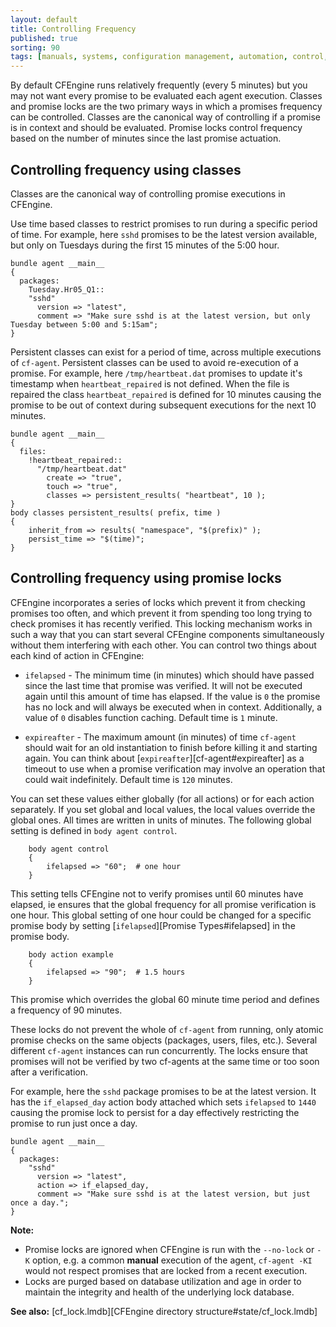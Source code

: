 ```yaml
---
layout: default
title: Controlling Frequency
published: true
sorting: 90
tags: [manuals, systems, configuration management, automation, control, frequency, performance]
---
```


By default CFEngine runs relatively frequently (every 5 minutes) but you may not
want every promise to be evaluated each agent execution. Classes and promise
locks are the two primary ways in which a promises frequency can be controlled.
Classes are the canonical way of controlling if a promise is in context and
should be evaluated. Promise locks control frequency based on the number of
minutes since the last promise actuation.

## Controlling frequency using classes

Classes are the canonical way of controlling promise executions in CFEngine.

Use time based classes to restrict promises to run during a specific period of time. For example, here `sshd` promises to be the latest version available, but only on Tuesdays during the first 15 minutes of the 5:00 hour.

```cf3
bundle agent __main__
{
  packages:
    Tuesday.Hr05_Q1::
    "sshd"
      version => "latest",
      comment => "Make sure sshd is at the latest version, but only Tuesday between 5:00 and 5:15am";
}
```

Persistent classes can exist for a period of time, across multiple executions of
`cf-agent`. Persistent classes can be used to avoid re-execution of a promise.
For example, here `/tmp/heartbeat.dat` promises to update it's timestamp when
`heartbeat_repaired` is not defined. When the file is repaired the class
`heartbeat_repaired` is defined for 10 minutes causing the promise to be out of
context during subsequent executions for the next 10 minutes.

```cf3
bundle agent __main__
{
  files:
    !heartbeat_repaired::
      "/tmp/heartbeat.dat"
        create => "true",
        touch => "true",
        classes => persistent_results( "heartbeat", 10 );
}
body classes persistent_results( prefix, time )
{
    inherit_from => results( "namespace", "$(prefix)" );
    persist_time => "$(time)";
}
```

## Controlling frequency using promise locks

CFEngine incorporates a series of locks which prevent it from checking
promises too often, and which prevent it from spending too long trying to
check promises it has recently verified. This locking mechanism works in such
a way that you can start several CFEngine components simultaneously without
them interfering with each other. You can control two things about each kind
of action in CFEngine:

* `ifelapsed` - The minimum time (in minutes) which should have passed since the
  last time that promise was verified. It will not be executed again until this
  amount of time has elapsed. If the value is `0` the promise has no lock and
  will always be executed when in context. Additionally, a value of `0` disables
  function caching. Default time is `1` minute.

* `expireafter` - The maximum amount (in minutes) of time `cf-agent` should wait
  for an old instantiation to finish before killing it and starting again. You
  can think about [`expireafter`][cf-agent#expireafter] as a timeout to use when
  a promise verification may involve an operation that could wait indefinitely.
  Default time is `120` minutes.

You can set these values either globally (for all actions) or for each action
separately. If you set global and local values, the local values override the
global ones. All times are written in units of minutes. The following global
setting is defined in `body agent control`.

```cf3
    body agent control
    {
        ifelapsed => "60";	# one hour
    }
```

This setting tells CFEngine not to verify promises until 60 minutes have
elapsed, ie ensures that the global frequency for all promise verification is
one hour. This global setting of one hour could be changed for a specific
promise body by setting [`ifelapsed`][Promise Types#ifelapsed] in the promise body.

```cf3
    body action example
    {
        ifelapsed => "90";	# 1.5 hours
    }
```

This promise which overrides the global 60 minute time period and defines a
frequency of 90 minutes.

These locks do not prevent the whole of `cf-agent` from running, only
atomic promise checks on the same objects (packages, users, files,
etc.). Several different `cf-agent` instances can run concurrently.
The locks ensure that promises will not be verified by two cf-agents
at the same time or too soon after a verification.

For example, here the `sshd` package promises to be at the latest version. It
has the `if_elapsed_day` action body attached which sets `ifelapsed` to `1440`
causing the promise lock to persist for a day effectively restricting the
promise to run just once a day.

```cf3
bundle agent __main__
{
  packages:
    "sshd"
      version => "latest",
      action => if_elapsed_day,
      comment => "Make sure sshd is at the latest version, but just once a day.";
}
```

**Note:**

* Promise locks are ignored when CFEngine is run with the `--no-lock` or `-K`
  option, e.g. a common **manual** execution of the agent, `cf-agent -KI` would
  not respect promises that are locked from a recent execution.
* Locks are purged based on database utilization and age in order to maintain
  the integrity and health of the underlying lock database.

**See also:** [cf_lock.lmdb][CFEngine directory structure#state/cf_lock.lmdb]
